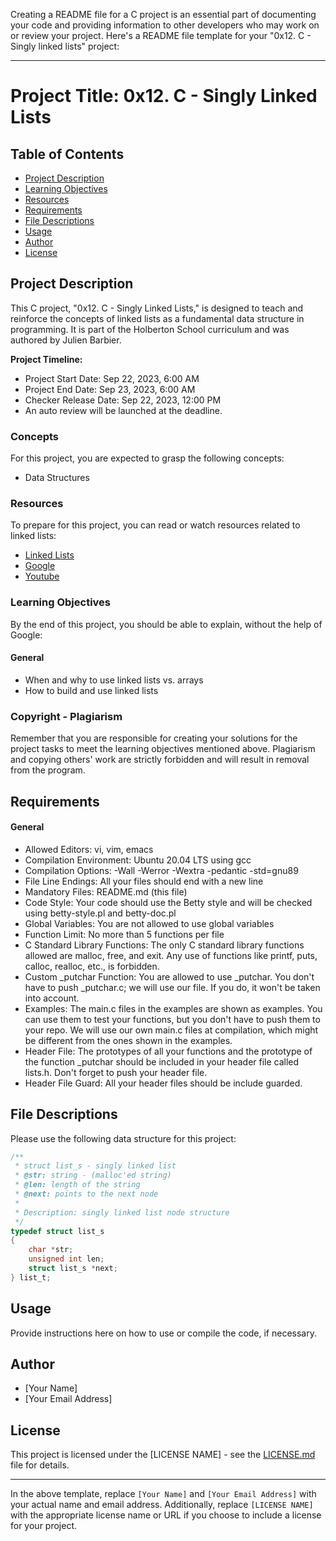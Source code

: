Creating a README file for a C project is an essential part of documenting your code and providing information to other developers who may work on or review your project. Here's a README file template for your "0x12. C - Singly linked lists" project:

---

# Project Title: 0x12. C - Singly Linked Lists

## Table of Contents

- [Project Description](#project-description)
- [Learning Objectives](#learning-objectives)
- [Resources](#resources)
- [Requirements](#requirements)
- [File Descriptions](#file-descriptions)
- [Usage](#usage)
- [Author](#author)
- [License](#license)

## Project Description

This C project, "0x12. C - Singly Linked Lists," is designed to teach and reinforce the concepts of linked lists as a fundamental data structure in programming. It is part of the Holberton School curriculum and was authored by Julien Barbier.

**Project Timeline:**
- Project Start Date: Sep 22, 2023, 6:00 AM
- Project End Date: Sep 23, 2023, 6:00 AM
- Checker Release Date: Sep 22, 2023, 12:00 PM
- An auto review will be launched at the deadline.

### Concepts

For this project, you are expected to grasp the following concepts:

- Data Structures

### Resources

To prepare for this project, you can read or watch resources related to linked lists:

- [Linked Lists](https://en.wikipedia.org/wiki/Linked_list)
- [Google](https://www.google.com)
- [Youtube](https://www.youtube.com)

### Learning Objectives

By the end of this project, you should be able to explain, without the help of Google:

#### General

- When and why to use linked lists vs. arrays
- How to build and use linked lists

### Copyright - Plagiarism

Remember that you are responsible for creating your solutions for the project tasks to meet the learning objectives mentioned above. Plagiarism and copying others' work are strictly forbidden and will result in removal from the program.

## Requirements

#### General

- Allowed Editors: vi, vim, emacs
- Compilation Environment: Ubuntu 20.04 LTS using gcc
- Compilation Options: -Wall -Werror -Wextra -pedantic -std=gnu89
- File Line Endings: All your files should end with a new line
- Mandatory Files: README.md (this file)
- Code Style: Your code should use the Betty style and will be checked using betty-style.pl and betty-doc.pl
- Global Variables: You are not allowed to use global variables
- Function Limit: No more than 5 functions per file
- C Standard Library Functions: The only C standard library functions allowed are malloc, free, and exit. Any use of functions like printf, puts, calloc, realloc, etc., is forbidden.
- Custom _putchar Function: You are allowed to use _putchar. You don't have to push _putchar.c; we will use our file. If you do, it won't be taken into account.
- Examples: The main.c files in the examples are shown as examples. You can use them to test your functions, but you don't have to push them to your repo. We will use our own main.c files at compilation, which might be different from the ones shown in the examples.
- Header File: The prototypes of all your functions and the prototype of the function _putchar should be included in your header file called lists.h. Don't forget to push your header file.
- Header File Guard: All your header files should be include guarded.

## File Descriptions

Please use the following data structure for this project:

```c
/**
 * struct list_s - singly linked list
 * @str: string - (malloc'ed string)
 * @len: length of the string
 * @next: points to the next node
 *
 * Description: singly linked list node structure
 */
typedef struct list_s
{
    char *str;
    unsigned int len;
    struct list_s *next;
} list_t;
```

## Usage

Provide instructions here on how to use or compile the code, if necessary.

## Author

- [Your Name]
- [Your Email Address]

## License

This project is licensed under the [LICENSE NAME] - see the [LICENSE.md](LICENSE.md) file for details.

---

In the above template, replace `[Your Name]` and `[Your Email Address]` with your actual name and email address. Additionally, replace `[LICENSE NAME]` with the appropriate license name or URL if you choose to include a license for your project.

